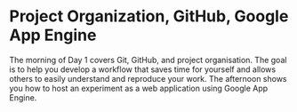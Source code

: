 # Project Organization, GitHub, Google App Engine

The morning of Day 1 covers Git, GitHub, and project organisation. The goal is to help you develop a workflow that saves time for yourself and allows others to easily understand and reproduce your work. The afternoon shows you how to host an experiment as a web application using Google App Engine.



